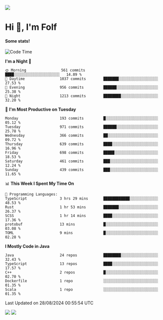 <img src="https://komarev.com/ghpvc/?username=itsfolf"/>
<h1>Hi 👋, I'm Folf</h1>


#### Some stats!
<!--START_SECTION:waka-->
![Code Time](http://img.shields.io/badge/Code%20Time-2%2C281%20hrs%2023%20mins-blue)

**I'm a Night 🦉** 

```text
🌞 Morning                561 commits         ████░░░░░░░░░░░░░░░░░░░░░   14.89 % 
🌆 Daytime                1037 commits        ███████░░░░░░░░░░░░░░░░░░   27.53 % 
🌃 Evening                956 commits         ██████░░░░░░░░░░░░░░░░░░░   25.38 % 
🌙 Night                  1213 commits        ████████░░░░░░░░░░░░░░░░░   32.20 % 
```
📅 **I'm Most Productive on Tuesday** 

```text
Monday                   193 commits         █░░░░░░░░░░░░░░░░░░░░░░░░   05.12 % 
Tuesday                  971 commits         ██████░░░░░░░░░░░░░░░░░░░   25.78 % 
Wednesday                366 commits         ██░░░░░░░░░░░░░░░░░░░░░░░   09.72 % 
Thursday                 639 commits         ████░░░░░░░░░░░░░░░░░░░░░   16.96 % 
Friday                   698 commits         █████░░░░░░░░░░░░░░░░░░░░   18.53 % 
Saturday                 461 commits         ███░░░░░░░░░░░░░░░░░░░░░░   12.24 % 
Sunday                   439 commits         ███░░░░░░░░░░░░░░░░░░░░░░   11.65 % 
```


📊 **This Week I Spent My Time On** 

```text
💬 Programming Languages: 
TypeScript               3 hrs 29 mins       ████████████░░░░░░░░░░░░░   48.53 % 
Rust                     1 hr 53 mins        ███████░░░░░░░░░░░░░░░░░░   26.37 % 
SCSS                     1 hr 14 mins        ████░░░░░░░░░░░░░░░░░░░░░   17.36 % 
protobuf                 13 mins             █░░░░░░░░░░░░░░░░░░░░░░░░   03.08 % 
TOML                     9 mins              █░░░░░░░░░░░░░░░░░░░░░░░░   02.28 % 
```

**I Mostly Code in Java** 

```text
Java                     24 repos            ████████░░░░░░░░░░░░░░░░░   32.43 % 
TypeScript               13 repos            ████░░░░░░░░░░░░░░░░░░░░░   17.57 % 
C++                      2 repos             █░░░░░░░░░░░░░░░░░░░░░░░░   02.70 % 
Dockerfile               1 repo              ░░░░░░░░░░░░░░░░░░░░░░░░░   01.35 % 
Scala                    1 repo              ░░░░░░░░░░░░░░░░░░░░░░░░░   01.35 % 
```




 Last Updated on 28/08/2024 00:55:54 UTC
<!--END_SECTION:waka-->
<a src="https://discord.com/users/1090088995976925305"><img src="https://lanyard-profile-readme.vercel.app/api/1090088995976925305"/></a></td> 
<img src="https://hit.yhype.me/github/profile?user_id=9268058"/>
